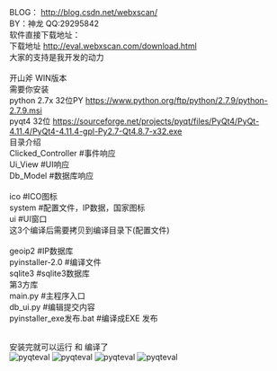 BLOG： http://blog.csdn.net/webxscan/ <br>
BY：神龙 QQ:29295842 <br>
软件直接下载地址： <br>
下载地址 http://eval.webxscan.com/download.html <br>
大家的支持是我开发的动力 <br>
 <br>
开山斧 WIN版本 <br>
需要你安装  <br>
python 2.7x 32位PY  https://www.python.org/ftp/python/2.7.9/python-2.7.9.msi <br>
pyqt4 32位  https://sourceforge.net/projects/pyqt/files/PyQt4/PyQt-4.11.4/PyQt4-4.11.4-gpl-Py2.7-Qt4.8.7-x32.exe <br>
目录介绍 <br>
Clicked_Controller  #事件响应 <br>
Ui_View             #UI响应 <br>
Db_Model            #数据库响应 <br>
 <br>
ico     #ICO图标 <br>
system  #配置文件，IP数据，国家图标 <br>
ui      #UI窗口 <br>
这3个编译后需要拷贝到编译目录下(配置文件) <br>
 <br>
geoip2           #IP数据库 <br>
pyinstaller-2.0  #编译文件 <br>
sqlite3          #sqlite3数据库 <br>
第3方库 <br>
main.py  #主程序入口 <br>
db_ui.py #编辑提交内容 <br>
pyinstaller_exe发布.bat   #编译成EXE 发布 <br>


 <br>
安装完就可以运行   和  编译了 <br>
<img src="http://img.blog.csdn.net/20160524101029620?watermark/2/text/aHR0cDovL2Jsb2cuY3Nkbi5uZXQv/font/5a6L5L2T/fontsize/400/fill/I0JBQkFCMA==/dissolve/70/gravity/Center"  alt="pyqteval" />
<img src="http://img.blog.csdn.net/20160524100856152?watermark/2/text/aHR0cDovL2Jsb2cuY3Nkbi5uZXQv/font/5a6L5L2T/fontsize/400/fill/I0JBQkFCMA==/dissolve/70/gravity/Center"  alt="pyqteval" />
<img src="http://img.blog.csdn.net/20160506192749032?watermark/2/text/aHR0cDovL2Jsb2cuY3Nkbi5uZXQv/font/5a6L5L2T/fontsize/400/fill/I0JBQkFCMA==/dissolve/70/gravity/Center"  alt="pyqteval" />
<img src="http://img.blog.csdn.net/20160506192800678?watermark/2/text/aHR0cDovL2Jsb2cuY3Nkbi5uZXQv/font/5a6L5L2T/fontsize/400/fill/I0JBQkFCMA==/dissolve/70/gravity/Center"  alt="pyqteval" />




